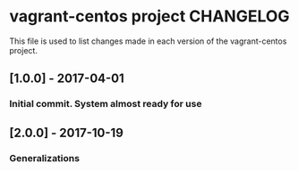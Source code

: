 vagrant-centos project CHANGELOG
============================

This file is used to list changes made in each version of the vagrant-centos project.

## [1.0.0] - 2017-04-01
### Initial commit. System almost ready for use

## [2.0.0] - 2017-10-19
### Generalizations
